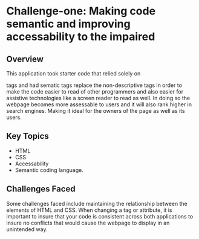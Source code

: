 # Challenge-one: Making code semantic and improving accessability to the impaired    

## Overview 
This application took starter code that relied solely on <div> tags and had sematic tags replace the non-descriptive tags in order to make the code easier to read of other programmers and also easier for assistive technologies like a screen reader to read as well.
In doing so the webpage becomes more assessable to users and it will also rank higher in search engines. Making it ideal for the owners of the page as well as its users. 

## Key Topics
- HTML
- CSS
- Accessability
- Semantic coding language.

## Challenges Faced 
Some challenges faced include maintaining the relationship between the elements of HTML and CSS. When changing a tag or attribute, it is important to insure that your code is consistent across both applications to insure no conflicts that would cause the webpage to display in an unintended way. 
